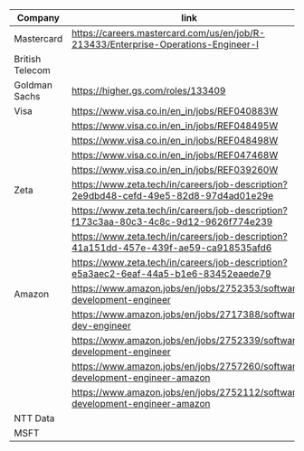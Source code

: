 
| Company         | link                                                                                  | Reference      | Status |
| --------------- | ------------------------------------------------------------------------------------- | -------------- | ------ |
| Mastercard      | https://careers.mastercard.com/us/en/job/R-213433/Enterprise-Operations-Engineer-I    | Rishabh???     |        |
| British Telecom |                                                                                       | Rishi Saraswat |        |
| Goldman Sachs   | https://higher.gs.com/roles/133409                                                    | Rishabh        |        |
| Visa            | https://www.visa.co.in/en_in/jobs/REF040883W                                          | Rishabh        |        |
|                 | https://www.visa.co.in/en_in/jobs/REF048495W                                          |                |        |
|                 | https://www.visa.co.in/en_in/jobs/REF048498W                                          |                |        |
|                 | https://www.visa.co.in/en_in/jobs/REF047468W                                          |                |        |
|                 | https://www.visa.co.in/en_in/jobs/REF039260W                                          |                |        |
| Zeta            | https://www.zeta.tech/in/careers/job-description?2e9dbd48-cefd-49e5-82d8-97d4ad01e29e | Rishabh        |        |
|                 | https://www.zeta.tech/in/careers/job-description?f173c3aa-80c3-4c8c-9d12-9626f774e239 |                |        |
|                 | https://www.zeta.tech/in/careers/job-description?41a151dd-457e-439f-ae59-ca918535afd6 |                |        |
|                 | https://www.zeta.tech/in/careers/job-description?e5a3aec2-6eaf-44a5-b1e6-83452eaede79 |                |        |
| Amazon          | https://www.amazon.jobs/en/jobs/2752353/software-development-engineer                 | Rishabh        |        |
|                 | https://www.amazon.jobs/en/jobs/2717388/software-dev-engineer                         |                |        |
|                 | https://www.amazon.jobs/en/jobs/2752339/software-development-engineer                 |                |        |
|                 | https://www.amazon.jobs/en/jobs/2757260/software-development-engineer-amazon          |                |        |
|                 | https://www.amazon.jobs/en/jobs/2752112/software-development-engineer-amazon          |                |        |
| NTT Data        |                                                                                       | Mukut          |        |
| MSFT            |                                                                                       | Mukut          |        |
